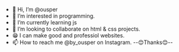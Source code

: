 - 👋 Hi, I’m @ousper
- 👀 I’m interested in programming.
- 🌱 I’m currently learning js
- 💞️ I’m looking to collaborate on html & css projects.
- 😁 I can make good and professiol websites.
- 📫 How to reach me @by_ousper on Instagram.
--😊Thanks😊--
